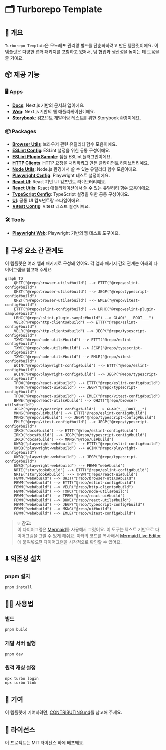 # 🗂️ Turborepo Template

## 📖 개요

`Turborepo Template`은 모노레포 관리랑 빌드를 단순화하려고 만든 템플릿이에요. 이 템플릿은 다양한 앱과 패키지를 포함하고 있어서, 팀 협업과 생산성을 높이는 데 도움을 줄 거예요.

## 📦 제공 기능

### 🖥️ Apps

- **[Docs](./apps/docs)**: Next.js 기반의 문서화 앱이에요.
- **[Web](./apps/web)**: Next.js 기반의 웹 애플리케이션이에요.
- **[Storybook](./apps/storybook)**: 컴포넌트 개발이랑 테스트를 위한 Storybook 환경이에요.

### 📦 Packages

- **[Browser Utils](./packages/browser-utils)**: 브라우저 관련 유틸리티 함수 모음이에요.
- **[ESLint Config](./packages/eslint-config)**: ESLint 설정을 위한 공통 구성이에요.
- **[ESLint Plugin Sample](./packages/eslint-plugin-sample)**: 샘플 ESLint 플러그인이에요.
- **[HTTP Clients](./packages/http-clients)**: HTTP 요청을 처리하려고 만든 클라이언트 라이브러리예요.
- **[Node Utils](./packages/node-utils)**: Node.js 환경에서 쓸 수 있는 유틸리티 함수 모음이에요.
- **[Playwright Config](./packages/playwright-config)**: Playwright 테스트 설정이에요.
- **[React UI](./packages/react-ui)**: React 기반 UI 컴포넌트 라이브러리예요.
- **[React Utils](./packages/react-utils)**: React 애플리케이션에서 쓸 수 있는 유틸리티 함수 모음이에요.
- **[TypeScript Config](./packages/typescript-config)**: TypeScript 설정을 위한 공통 구성이에요.
- **[UI](./packages/ui)**: 공통 UI 컴포넌트랑 스타일이에요.
- **[Vitest Config](./packages/vitest-config)**: Vitest 테스트 설정이에요.

### 🛠️ Tools

- **[Playwright Web](./tools/playwright-web)**: Playwright 기반의 웹 테스트 도구예요.

## 🔗 구성 요소 간 관계도

이 템플릿은 여러 앱과 패키지로 구성돼 있어요. 각 앱과 패키지 간의 관계는 아래의 다이어그램을 참고해 주세요.

```mermaid
graph TD
	QHZT("@repo/browser-utils#build") --> ETTT("@repo/eslint-config#build")
	QHZT("@repo/browser-utils#build") --> JEGP("@repo/typescript-config#build")
	QHZT("@repo/browser-utils#build") --> EMLE("@repo/vitest-config#build")
	ETTT("@repo/eslint-config#build") --> LRHC("@repo/eslint-plugin-sample#build")
	LRHC("@repo/eslint-plugin-sample#build") --> GLAO("___ROOT___")
	VELR("@repo/http-clients#build") --> ETTT("@repo/eslint-config#build")
	VELR("@repo/http-clients#build") --> JEGP("@repo/typescript-config#build")
	TXWC("@repo/node-utils#build") --> ETTT("@repo/eslint-config#build")
	TXWC("@repo/node-utils#build") --> JEGP("@repo/typescript-config#build")
	TXWC("@repo/node-utils#build") --> EMLE("@repo/vitest-config#build")
	WCIN("@repo/playwright-config#build") --> ETTT("@repo/eslint-config#build")
	WCIN("@repo/playwright-config#build") --> JEGP("@repo/typescript-config#build")
	TPBW("@repo/react-ui#build") --> ETTT("@repo/eslint-config#build")
	TPBW("@repo/react-ui#build") --> JEGP("@repo/typescript-config#build")
	TPBW("@repo/react-ui#build") --> EMLE("@repo/vitest-config#build")
	BHWE("@repo/react-utils#build") --> QHZT("@repo/browser-utils#build")
	JEGP("@repo/typescript-config#build") --> GLAO("___ROOT___")
	MKNG("@repo/ui#build") --> ETTT("@repo/eslint-config#build")
	MKNG("@repo/ui#build") --> JEGP("@repo/typescript-config#build")
	EMLE("@repo/vitest-config#build") --> JEGP("@repo/typescript-config#build")
	IRKD("docs#build") --> ETTT("@repo/eslint-config#build")
	IRKD("docs#build") --> JEGP("@repo/typescript-config#build")
	IRKD("docs#build") --> MKNG("@repo/ui#build")
	UWBQ("playwright-web#build") --> ETTT("@repo/eslint-config#build")
	UWBQ("playwright-web#build") --> WCIN("@repo/playwright-config#build")
	UWBQ("playwright-web#build") --> JEGP("@repo/typescript-config#build")
	UWBQ("playwright-web#build") --> FBWM("web#build")
	NRTE("storybook#build") --> ETTT("@repo/eslint-config#build")
	NRTE("storybook#build") --> TPBW("@repo/react-ui#build")
	FBWM("web#build") --> QHZT("@repo/browser-utils#build")
	FBWM("web#build") --> ETTT("@repo/eslint-config#build")
	FBWM("web#build") --> VELR("@repo/http-clients#build")
	FBWM("web#build") --> TXWC("@repo/node-utils#build")
	FBWM("web#build") --> TPBW("@repo/react-ui#build")
	FBWM("web#build") --> BHWE("@repo/react-utils#build")
	FBWM("web#build") --> JEGP("@repo/typescript-config#build")
	FBWM("web#build") --> MKNG("@repo/ui#build")
	FBWM("web#build") --> EMLE("@repo/vitest-config#build")
```

> 💡 **참고:**  
> 이 다이어그램은 [Mermaid](https://mermaid-js.github.io/mermaid/#/)를 사용해서 그렸어요. 이 도구는 텍스트 기반으로 다이어그램을 그릴 수 있게 해줘요. 아래의 코드를 복사해서 [Mermaid Live Editor](https://mermaid-js.github.io/mermaid-live-editor/)에 붙여넣으면 다이어그램을 시각적으로 확인할 수 있어요.

## ⬇️ 의존성 설치

### pnpm 설치

```bash
pnpm install
```

## 🧑‍💻 사용법

### 빌드

```bash
pnpm build
```

### 개발 서버 실행

```bash
pnpm dev
```

### 원격 캐싱 설정

```bash
npx turbo login
npx turbo link
```

## 🤝 기여

이 템플릿에 기여하려면, [CONTRIBUTING.md](./CONTRIBUTING.md)를 참고해 주세요.

## 📜 라이선스

이 프로젝트는 MIT 라이선스 하에 배포돼요.
